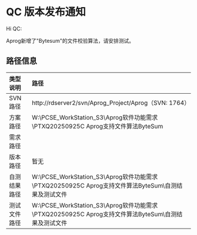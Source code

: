 # QC 版本发布通知

Hi QC:

Aprog新增了"Bytesum"的文件校验算法，请安排测试。

## 路径信息

| 类型说明     | 路径                                                                                               |
| :----------- | :------------------------------------------------------------------------------------------------- |
| SVN路径      | http://rdserver2/svn/Aprog_Project/Aprog（SVN: 1764）                                              |
| 方案路径     | W:\PCSE_WorkStation_S3\Aprog软件功能需求\PTXQ20250925C Aprog支持文件算法ByteSum                    |
| 需求路径     |                                                                                                    |
| 版本路径     | 暂无                                                                                               |
| 自测结果路径 | W:\PCSE_WorkStation_S3\Aprog软件功能需求\PTXQ20250925C Aprog支持文件算法ByteSum\自测结果及测试文件 |
| 测试文件路径 | W:\PCSE_WorkStation_S3\Aprog软件功能需求\PTXQ20250925C Aprog支持文件算法ByteSum\自测结果及测试文件 |
